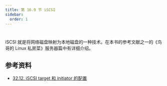 ```yaml
---
title: 第 16.9 节 iSCSI
sidebar:
  order: 1
---
```

# 

iSCSI 就是将网络磁盘映射为本地磁盘的一种技术。在本书的参考文献之一的《鸟哥的 Linux 私房菜》服务器篇中有详细介绍。

## 参考资料

- [32.12. iSCSI target 和 initiator 的配置](https://handbook.bsdcn.org/di-32-zhang-wang-luo-fu-wu-qi/32.12.-iscsi-target-he-initiator-de-pei-zhi.html)
